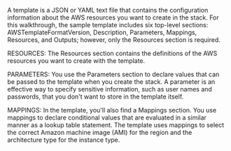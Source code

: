 A template is a JSON or YAML text file that contains the configuration information about the AWS resources you want to create in the stack. For this walkthrough, the sample template includes six top-level sections: AWSTemplateFormatVersion, Description, Parameters, Mappings, Resources, and Outputs; however, only the Resources section is required.

RESOURCES: The Resources section contains the definitions of the AWS resources you want to create with the template.

PARAMETERS: You use the Parameters section to declare values that can be passed to the template when you create the stack. A parameter is an effective way to specify sensitive information, such as user names and passwords, that you don't want to store in the template itself.

MAPPINGS: In the template, you'll also find a Mappings section. You use mappings to declare conditional values that are evaluated in a similar manner as a lookup table statement. The template uses mappings to select the correct Amazon machine image (AMI) for the region and the architecture type for the instance type.
